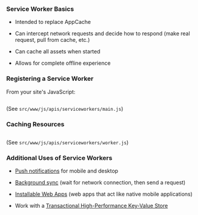 ### Service Worker Basics ###

  * Intended to replace AppCache

  * Can intercept network requests and decide how to respond (make
    real request, pull from cache, etc.)

  * Can cache all assets when started

  * Allows for complete offline experience

### Registering a Service Worker ###

From your site's JavaScript:

~~~ {.javascript insert="../../../../src/www/js/apis/serviceworkers/main.js" token="register"}
~~~

(See `src/www/js/apis/serviceworkers/main.js`)

### Caching Resources ###

~~~ {.javascript insert="../../../../src/www/js/apis/serviceworkers/worker.js" token="install"}
~~~

(See `src/www/js/apis/serviceworkers/worker.js`)

### Additional Uses of Service Workers ###

  * [Push notifications][] for mobile and desktop

  * [Background sync][] (wait for network connection, then send a request)

  * [Installable Web Apps][] (web apps that act like native mobile applications)

  * Work with a [Transactional High-Performance Key-Value Store][indexdb]

[push notifications]: https://developers.google.com/web/fundamentals/push-notifications/
[background sync]: https://developers.google.com/web/updates/2015/12/background-sync
[google primer]: https://developers.google.com/web/fundamentals/primers/service-workers/
[installable web apps]: https://developers.google.com/web/fundamentals/web-app-manifest/
[indexdb]: https://developer.mozilla.org/en-US/docs/Web/API/IndexedDB_API
